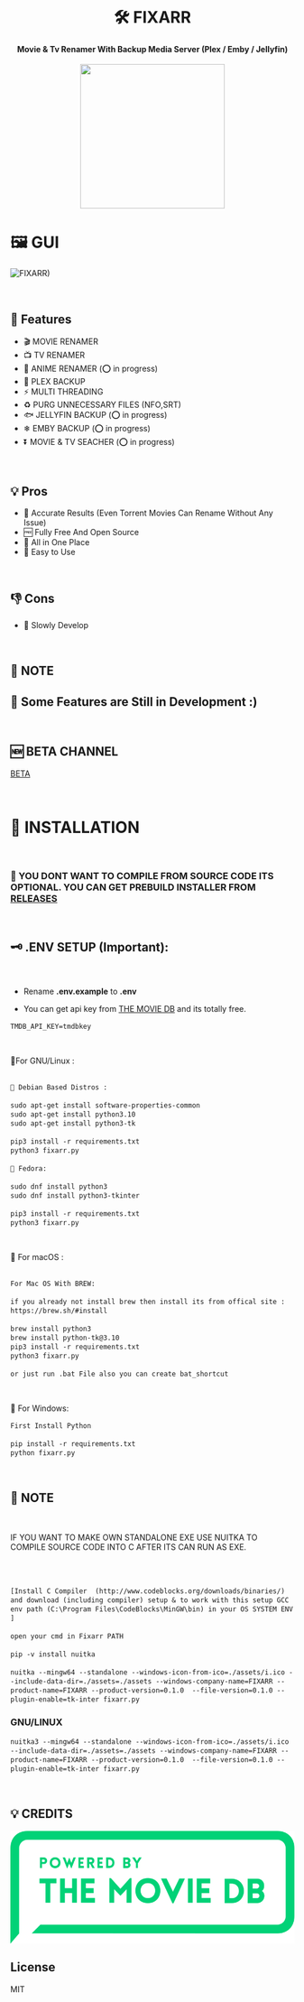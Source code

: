 <h1 align="center"> 🛠️ FIXARR  </h1>

<h4 align="center"> Movie & Tv Renamer With Backup Media Server (Plex / Emby / Jellyfin)</h4>

<p style="text-align:center;" align="center">
  <img align="center" src="https://cdn.staticaly.com/gh/sachinsenal0x64/picx-images-hosting@master/logov2.5sr31yyd76w0.png" width="256px" height="256px"/>
</p>

# 🖼️ GUI

![FIXARR)](https://cdn.staticaly.com/gh/sachinsenal0x64/picx-images-hosting@master/fixarr-ui.dkw2033foqo.png)

<br>

## 🚀 Features

- 🎬 MOVIE RENAMER
- 📺 TV RENAMER
- 👧 ANIME RENAMER (⭕ in progress)
- 🔺 PLEX BACKUP
- ⚡️ MULTI THREADING
- ♻ PURG UNNECESSARY FILES (NFO,SRT)
- 🐟 JELLYFIN BACKUP (⭕ in progress)
- ❄ EMBY BACKUP (⭕ in progress)
- ⏬ MOVIE & TV SEACHER (⭕ in progress)

<br>

## 💡 Pros

- 🍕 Accurate Results (Even Torrent Movies Can Rename Without Any Issue)
- 🆓 Fully Free And Open Source
- 🧰 All in One Place
- 🧾 Easy to Use

<br>

## 👎 Cons

- 🐌 Slowly Develop

<br>

## 🏮 NOTE

## 🚀 Some Features are Still in Development :)


<br>


## 🆕 BETA CHANNEL

[BETA](https://github.com/sachinsenal0x64/FIXARR)


<br>

# 📐 INSTALLATION

<br>


### 🏮 YOU DONT WANT TO COMPILE FROM SOURCE CODE ITS OPTIONAL. YOU CAN GET PREBUILD INSTALLER FROM [RELEASES](https://github.com/sachinsenal0x64/FIXARR/releases)



<br>

## 🗝 .ENV SETUP (Important):

<br>

- Rename **.env.example** to **.env**
  
- You can get api key from [THE MOVIE DB](https://www.themoviedb.org/settings/api?language=en-US) and its totally free.

```
TMDB_API_KEY=tmdbkey
```

<br>

🐧For GNU/Linux :

```Terminal

🐧 Debian Based Distros :

sudo apt-get install software-properties-common
sudo apt-get install python3.10
sudo apt-get install python3-tk

pip3 install -r requirements.txt
python3 fixarr.py

🐧 Fedora:

sudo dnf install python3
sudo dnf install python3-tkinter

pip3 install -r requirements.txt
python3 fixarr.py

```

<br>

🍎 For macOS :

```Terminal

For Mac OS With BREW:

if you already not install brew then install its from offical site : https://brew.sh/#install 

brew install python3
brew install python-tk@3.10
pip3 install -r requirements.txt
python3 fixarr.py

or just run .bat File also you can create bat_shortcut
```

<br>

🚪 For Windows:

```CMD
First Install Python  

pip install -r requirements.txt
python fixarr.py
```

<br>

## 🏮 NOTE

<br>

IF YOU WANT TO MAKE OWN STANDALONE EXE USE NUITKA TO COMPILE SOURCE CODE INTO C AFTER ITS CAN RUN AS EXE.

<br>

```compile

[Install C Compiler  (http://www.codeblocks.org/downloads/binaries/) and download (including compiler) setup & to work with this setup GCC env path (C:\Program Files\CodeBlocks\MinGW\bin) in your OS SYSTEM ENV ] 

open your cmd in Fixarr PATH

pip -v install nuitka 

nuitka --mingw64 --standalone --windows-icon-from-ico=./assets/i.ico --include-data-dir=./assets=./assets --windows-company-name=FIXARR --product-name=FIXARR --product-version=0.1.0  --file-version=0.1.0 --plugin-enable=tk-inter fixarr.py

```
### GNU/LINUX



```
nuitka3 --mingw64 --standalone --windows-icon-from-ico=./assets/i.ico --include-data-dir=./assets=./assets --windows-company-name=FIXARR --product-name=FIXARR --product-version=0.1.0  --file-version=0.1.0 --plugin-enable=tk-inter fixarr.py

```


<br>

## 💡 CREDITS

<p style="text-align:center;" align="center">
   <a href="https://www.themoviedb.org">
  <img align="center" src="https://github.com/FIXARR/FIXARR/blob/279c46c7744bfdbb2e99dd802637cea65d2fdc3d/assets/tmdb.svg" height="200"/>
   </a>
</p>

## License

MIT
